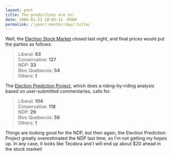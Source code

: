 ```yaml
---
layout: post
title: The predictions are in!
date: 2006-01-23 18:02:12 -0500
permalink: /:year/:month/:day/:title/
---
```

Well, the [Election Stock Market](https://predictionmarkets.ca/) closed last night, and final prices would put the parties as follows:

> Liberal: **93**  
> Conservative: **127**  
> NDP: **33**  
> Bloc Quebecois: **54**  
> Others: **1**

The [Election Prediction Project](https://www.electionprediction.org), which does a riding-by-riding analysis based on user-submitted commentaries, calls for:

> Liberal: **104**  
> Conservative: **118**  
> NDP: **29**  
> Bloc Quebecois: **56**  
> Others: **1**

Things are looking good for the NDP, but then again, the Election Prediction Project greatly overestimated the NDP last time, so I'm not getting my hopes up.  In any case, it looks like Teodora and I will end up about $20 ahead in the stock market!
